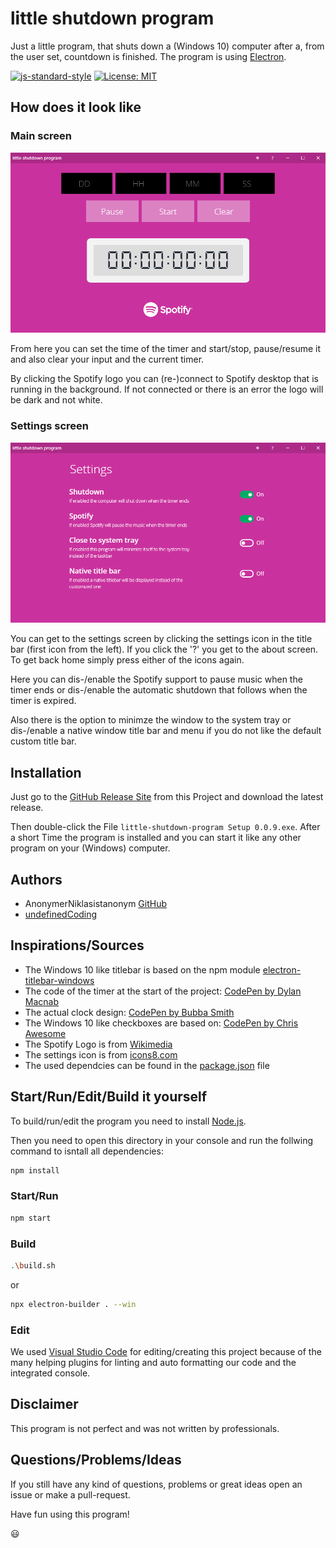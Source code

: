 # little shutdown program

Just a little program, that shuts down a (Windows 10) computer after a, from the user set, countdown is finished. The program is using [Electron](https://electronjs.org/).

[![js-standard-style](https://img.shields.io/badge/code%20style-standard-brightgreen.svg)](http://standardjs.com)
[![License: MIT](https://img.shields.io/badge/license-MIT-brightgreen.svg)](https://opensource.org/licenses/MIT)

## How does it look like

### Main screen

![main-screen-screenshot](/pictures/main-screen-screenshot.png)

From here you can set the time of the timer and start/stop, pause/resume it and also clear your input and the current timer.

By clicking the Spotify logo you can (re-)connect to Spotify desktop that is running in the background. If not connected or there is an error the logo will be dark and not white.

### Settings screen

![settings-screen-screenshot](/pictures/settings-screen-screenshot.png)

You can get to the settings screen by clicking the settings icon in the title bar (first icon from the left). If you click the '?' you get to the about screen. To get back home simply press either of the icons again.

Here you can dis-/enable the Spotify support to pause music when the timer ends or dis-/enable the automatic shutdown that follows when the timer is expired.

Also there is the option to minimze the window to the system tray or dis-/enable a native window title bar and menu if you do not like the default custom title bar.

## Installation

Just go to the [GitHub Release Site](https://github.com/undefinedCoding/little-shutdown-program/releases) from this Project and download the latest release.

Then double-click the File `little-shutdown-program Setup 0.0.9.exe`.
After a short Time the program is installed and you can start it like any other program on your (Windows) computer.

## Authors

- AnonymerNiklasistanonym [GitHub](https://github.com/AnonymerNiklasistanonym)
- [undefinedCoding](https://github.com/undefinedCoding)

## Inspirations/Sources

- The Windows 10 like titlebar is based on the npm module [electron-titlebar-windows](https://www.npmjs.com/package/electron-titlebar-windows)
- The code of the timer at the start of the project: [CodePen by Dylan Macnab](https://codepen.io/DylanMacnab/pen/EVBPzK?q=Javascript+Timer&limit=all&type=type-pens)
- The actual clock design: [CodePen by Bubba Smith](https://codepen.io/bsmith/pen/drElg?q=digital%20clock&order=popularity&depth=everything&show_forks=false)
- The Windows 10 like checkboxes are based on: [CodePen by Chris Awesome](https://codepen.io/ChrisAwesome/pen/yNdMEP?q=windows%2010&order=popularity&depth=everything&show_forks=false)
- The Spotify Logo is from [Wikimedia](https://commons.wikimedia.org/wiki/File:Spotify_logo_with_text.svg)
- The settings icon is from [icons8.com](https://icons8.com/icon/5590/settings)
- The used dependcies can be found in the [package.json](package.json) file

## Start/Run/Edit/Build it yourself

To build/run/edit the program you need to install [Node.js](https://nodejs.org/en/).

Then you need to open this directory in your console and run the follwing command to isntall all dependencies:

``` bash
npm install
```

### Start/Run

``` bash
npm start
```

### Build

``` bash
.\build.sh
```

or

``` bash
npx electron-builder . --win
```

### Edit

We used [Visual Studio Code](https://code.visualstudio.com/) for editing/creating this project because of the many helping plugins for linting and auto formatting our code and the integrated console.

## Disclaimer

This program is not perfect and was not written by professionals.

## Questions/Problems/Ideas

If you still have any kind of questions, problems or great ideas open an issue or make a pull-request.

Have fun using this program!

😃
